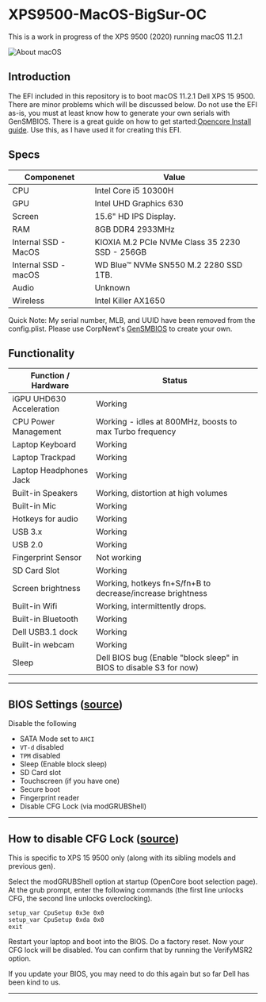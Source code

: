 # XPS9500-MacOS-BigSur-OC

This is a work in progress of the XPS 9500 (2020) running macOS 11.2.1

![About macOS](https://github.com/billthan/XPS9500-MacOS-BigSur-OC/blob/main/Screen%20Shot%202021-02-24%20at%207.24.24%20PM.png?raw=true)

## Introduction
The EFI included in this repository is to boot macOS 11.2.1 Dell XPS 15 9500. There are minor problems which will be discussed below. Do not use the EFI as-is, you must at least know how to generate your own serials with GenSMBIOS. There is a great guide on how to get started:[Opencore Install guide](https://dortania.github.io/OpenCore-Install-Guide/). Use this, as I have used it for creating this EFI.

## Specs

| Componenet             | Value                                                        |
| ---------------------- | ------------------------------------------------------------ |
| CPU                    | Intel Core i5 10300H                                         |
| GPU                    | Intel UHD Graphics 630                                       |
| Screen                 | 15.6" HD IPS Display.                                        |
| RAM                    | 8GB DDR4 2933MHz                                             |
| Internal SSD - MacOS   | KIOXIA  M.2 PCIe NVMe Class 35 2230 SSD - 256GB              |
| Internal SSD - macOS   | WD Blue™ NVMe SN550 M.2 2280 SSD 1TB.                        |
| Audio                  | Unknown                                                      |
| Wireless               | Intel Killer AX1650                                          |


Quick Note: My serial number, MLB, and UUID have been removed from the config.plist. Please use CorpNewt's [GenSMBIOS](https://github.com/corpnewt/GenSMBIOS) to create your own.


## Functionality

|Function / Hardware|Status|
|-|-|
|iGPU UHD630 Acceleration|Working|
|CPU Power Management|Working - idles at 800MHz, boosts to max Turbo frequency|
|Laptop Keyboard|Working|
|Laptop Trackpad|Working|
|Laptop Headphones Jack|Working|
|Built-in Speakers|Working, distortion at high volumes|
|Built-in Mic|Working|
|Hotkeys for audio|Working|
|USB 3.x|Working|
|USB 2.0|Working|
|Fingerprint Sensor|Not working|
|SD Card Slot|Working|
|Screen brightness|Working, hotkeys fn+S/fn+B to decrease/increase brightness|
|Built-in Wifi|Working, intermittently drops.|
|Built-in Bluetooth|Working|
|Dell USB3.1 dock|Working|
|Built-in webcam|Working|
|Sleep|Dell BIOS bug (Enable "block sleep" in BIOS to disable S3 for now)|

---

## BIOS Settings ([source](https://github.com/zachs78/MacOS-XPS-9500-OpenCore))

Disable the following
 - SATA Mode set to `AHCI`
 - `VT-d` disabled
 - `TPM` disabled
 - Sleep (Enable block sleep)
 - SD Card slot
 - Touchscreen (if you have one)
 - Secure boot
 - Fingerprint reader
 - Disable CFG Lock (via modGRUBShell)

---

## How to disable CFG Lock ([source](https://github.com/zachs78/MacOS-XPS-9500-OpenCore))

This is specific to XPS 15 9500 only (along with its sibling models and previous gen).

Select the modGRUBShell option at startup (OpenCore boot selection page).
At the grub prompt, enter the following commands (the first line unlocks CFG, the second line unlocks overclocking).

```
setup_var CpuSetup 0x3e 0x0
setup_var CpuSetup 0xda 0x0
exit
```

Restart your laptop and boot into the BIOS. Do a factory reset. Now your CFG lock will be disabled. You can confirm that by running the VerifyMSR2 option.

If you update your BIOS, you may need to do this again but so far Dell has been kind to us.

---

